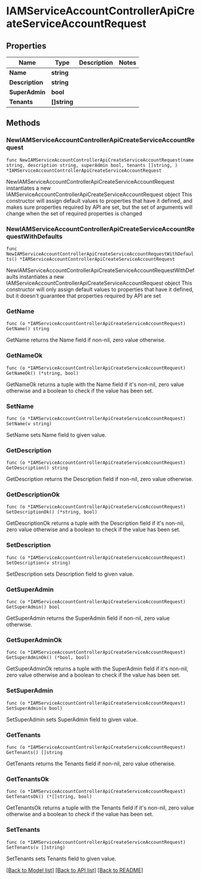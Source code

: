 # IAMServiceAccountControllerApiCreateServiceAccountRequest

## Properties

Name | Type | Description | Notes
------------ | ------------- | ------------- | -------------
**Name** | **string** |  | 
**Description** | **string** |  | 
**SuperAdmin** | **bool** |  | 
**Tenants** | **[]string** |  | 

## Methods

### NewIAMServiceAccountControllerApiCreateServiceAccountRequest

`func NewIAMServiceAccountControllerApiCreateServiceAccountRequest(name string, description string, superAdmin bool, tenants []string, ) *IAMServiceAccountControllerApiCreateServiceAccountRequest`

NewIAMServiceAccountControllerApiCreateServiceAccountRequest instantiates a new IAMServiceAccountControllerApiCreateServiceAccountRequest object
This constructor will assign default values to properties that have it defined,
and makes sure properties required by API are set, but the set of arguments
will change when the set of required properties is changed

### NewIAMServiceAccountControllerApiCreateServiceAccountRequestWithDefaults

`func NewIAMServiceAccountControllerApiCreateServiceAccountRequestWithDefaults() *IAMServiceAccountControllerApiCreateServiceAccountRequest`

NewIAMServiceAccountControllerApiCreateServiceAccountRequestWithDefaults instantiates a new IAMServiceAccountControllerApiCreateServiceAccountRequest object
This constructor will only assign default values to properties that have it defined,
but it doesn't guarantee that properties required by API are set

### GetName

`func (o *IAMServiceAccountControllerApiCreateServiceAccountRequest) GetName() string`

GetName returns the Name field if non-nil, zero value otherwise.

### GetNameOk

`func (o *IAMServiceAccountControllerApiCreateServiceAccountRequest) GetNameOk() (*string, bool)`

GetNameOk returns a tuple with the Name field if it's non-nil, zero value otherwise
and a boolean to check if the value has been set.

### SetName

`func (o *IAMServiceAccountControllerApiCreateServiceAccountRequest) SetName(v string)`

SetName sets Name field to given value.


### GetDescription

`func (o *IAMServiceAccountControllerApiCreateServiceAccountRequest) GetDescription() string`

GetDescription returns the Description field if non-nil, zero value otherwise.

### GetDescriptionOk

`func (o *IAMServiceAccountControllerApiCreateServiceAccountRequest) GetDescriptionOk() (*string, bool)`

GetDescriptionOk returns a tuple with the Description field if it's non-nil, zero value otherwise
and a boolean to check if the value has been set.

### SetDescription

`func (o *IAMServiceAccountControllerApiCreateServiceAccountRequest) SetDescription(v string)`

SetDescription sets Description field to given value.


### GetSuperAdmin

`func (o *IAMServiceAccountControllerApiCreateServiceAccountRequest) GetSuperAdmin() bool`

GetSuperAdmin returns the SuperAdmin field if non-nil, zero value otherwise.

### GetSuperAdminOk

`func (o *IAMServiceAccountControllerApiCreateServiceAccountRequest) GetSuperAdminOk() (*bool, bool)`

GetSuperAdminOk returns a tuple with the SuperAdmin field if it's non-nil, zero value otherwise
and a boolean to check if the value has been set.

### SetSuperAdmin

`func (o *IAMServiceAccountControllerApiCreateServiceAccountRequest) SetSuperAdmin(v bool)`

SetSuperAdmin sets SuperAdmin field to given value.


### GetTenants

`func (o *IAMServiceAccountControllerApiCreateServiceAccountRequest) GetTenants() []string`

GetTenants returns the Tenants field if non-nil, zero value otherwise.

### GetTenantsOk

`func (o *IAMServiceAccountControllerApiCreateServiceAccountRequest) GetTenantsOk() (*[]string, bool)`

GetTenantsOk returns a tuple with the Tenants field if it's non-nil, zero value otherwise
and a boolean to check if the value has been set.

### SetTenants

`func (o *IAMServiceAccountControllerApiCreateServiceAccountRequest) SetTenants(v []string)`

SetTenants sets Tenants field to given value.



[[Back to Model list]](../README.md#documentation-for-models) [[Back to API list]](../README.md#documentation-for-api-endpoints) [[Back to README]](../README.md)


